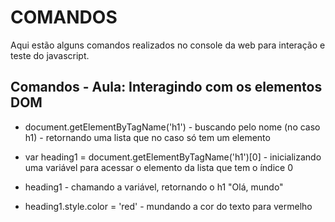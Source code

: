 # **COMANDOS**

Aqui estão alguns comandos realizados no console da web para interação e teste do javascript.


## Comandos - Aula: Interagindo com os elementos DOM

 - document.getElementByTagName('h1') - buscando pelo nome (no caso h1) - retornando uma lista que no caso só tem um elemento

 - var heading1 = document.getElementByTagName('h1')[0] - inicializando uma variável para acessar o elemento da lista que tem o índice 0

 - heading1 - chamando a variável, retornando o h1 "Olá, mundo"

 - heading1.style.color = 'red' - mundando a cor do texto para vermelho

